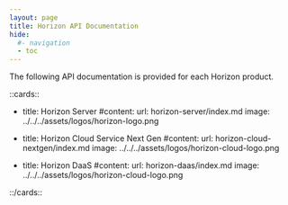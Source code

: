 ```yaml
---
layout: page
title: Horizon API Documentation
hide:
  #- navigation
  - toc
---
```


The following API documentation is provided for each Horizon product.

::cards::

- title: Horizon Server
  #content:
  url: horizon-server/index.md
  image: ../../../assets/logos/horizon-logo.png

- title: Horizon Cloud Service Next Gen
  #content:
  url: horizon-cloud-nextgen/index.md
  image: ../../../assets/logos/horizon-cloud-logo.png

- title: Horizon DaaS
  #content:
  url: horizon-daas/index.md
  image: ../../../assets/logos/horizon-cloud-logo.png

::/cards::
